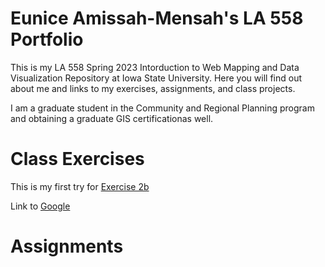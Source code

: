 # Eunice Amissah-Mensah's LA 558 Portfolio
This is my LA 558 Spring 2023 Intorduction to Web Mapping and Data Visualization Repository at Iowa State University. Here you will find out about me and links to my exercises, assignments, and class projects.

I am a graduate student in the Community and Regional Planning program and obtaining a graduate GIS certificationas well.

# Class Exercises
This is my first try for [Exercise 2b](LA558_Eunice_Amissah/Exercises/map2bex.jpg)

Link to [Google](http://www.google.com)

# Assignments
